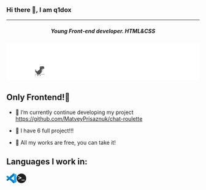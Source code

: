 ### Hi there 👋, I am q1dox
---
##### <p align="center">Young Front-end developer. HTML&CSS</p>

![Profile image](no__internet.gif)


## Only Frontend!👾

- 🔭 I’m currently continue developing my project https://github.com/MatveyPrisaznuk/chat-roulette

- 🔭 I have 6 full project!!!

- 🌱 All my works are free, you can take it!

## Languages I work in:

<img align="left" alt="Visual Studio Code" width="26px" src="https://raw.githubusercontent.com/github/explore/80688e429a7d4ef2fca1e82350fe8e3517d3494d/topics/visual-studio-code/visual-studio-code.png" />


<img align="left" alt="Terminal" width="26px" src="https://raw.githubusercontent.com/github/explore/80688e429a7d4ef2fca1e82350fe8e3517d3494d/topics/terminal/terminal.png" />



<!--
**MatveyPrisaznuk/MatveyPrisaznuk** is a ✨ _special_ ✨ repository because its `README.md` (this file) appears on your GitHub profile.

Here are some ideas to get you started:

- 🔭 I’m currently working on ...
- 🌱 I’m currently learning ...
- 👯 I’m looking to collaborate on ...
- 🤔 I’m looking for help with ...
- 💬 Ask me about ...
- 📫 How to reach me: ...
- 😄 Pronouns: ...
- ⚡ Fun fact: ...
-->
